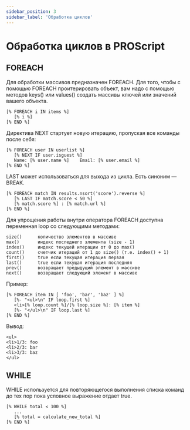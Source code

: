 ```yaml
---
sidebar_position: 3
sidebar_label: 'Обработка циклов'
---
```


# Обработка циклов в PROScript

## FOREACH

Для обработки массивов предназначен FOREACH.
Для того, чтобы с помощью FOREACH проитерировать объект, вам надо с помощью методов keys() или values() создать массивы ключей или значений вашего объекта.

```
[% FOREACH i IN items %]
   [% i %]
[% END %]
```

Директива NEXT стартует новую итерацию, пропуская все команды после себя:

```
[% FOREACH user IN userlist %]
   [% NEXT IF user.isguest %]
   Name: [% user.name %]    Email: [% user.email %]
[% END %]
```

LAST может использоваться для выхода из цикла. Есть синоним — BREAK.

```
[% FOREACH match IN results.nsort('score').reverse %]
   [% LAST IF match.score < 50 %]
   [% match.score %] : [% match.url %]
[% END %]
```

Для упрощения работы внутри оператора FOREACH доступна переменная loop со следующими методами:

```
size()      количество элементов в массиве
max()       индекс последнего элемента (size - 1)
index()     индекс текущей итерации от 0 до max()
count()     счетчик итераций от 1 до size() (т.е. index() + 1)
first()     true если текущая итерация первая
last()      true если текущая итерация последняя
prev()      возвращает предыдущий элемент в массиве
next()      возвращает следующий элемент в массиве
```

Пример:

```
[% FOREACH item IN [ 'foo', 'bar', 'baz' ] %]
   [%- "<ul>\n" IF loop.first %]
   <li>[% loop.count %]/[% loop.size %]: [% item %]
   [%- "</ul>\n" IF loop.last %]
[% END %]
```

Вывод:

```
<ul>
<li>1/3: foo
<li>2/3: bar
<li>3/3: baz
</ul>
```

## WHILE

WHILE используется для повторяющегося выполнения списка команд до тех пор пока условное выражение отдает true.

```
[% WHILE total < 100 %]
   ...
   [% total = calculate_new_total %]
[% END %]
```
